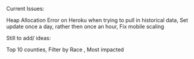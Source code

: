 
Current Issues: 

Heap Allocation Error on Heroku when trying to pull in historical data,
Set update once a day, rather then once an hour,
Fix mobile scaling 



Still to add/ ideas: 


Top 10 counties,
Filter by Race ,
Most impacted

